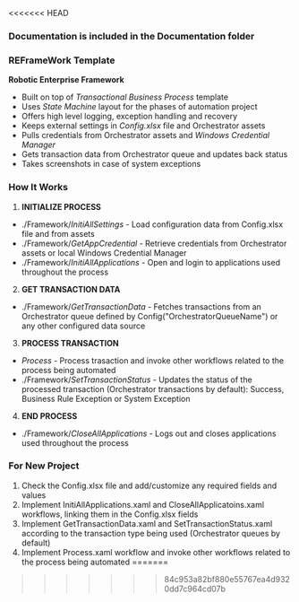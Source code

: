 <<<<<<< HEAD
### Documentation is included in the Documentation folder ###


### REFrameWork Template ###
**Robotic Enterprise Framework**

* Built on top of *Transactional Business Process* template
* Uses *State Machine* layout for the phases of automation project
* Offers high level logging, exception handling and recovery
* Keeps external settings in *Config.xlsx* file and Orchestrator assets
* Pulls credentials from Orchestrator assets and *Windows Credential Manager*
* Gets transaction data from Orchestrator queue and updates back status
* Takes screenshots in case of system exceptions


### How It Works ###

1. **INITIALIZE PROCESS**
 + ./Framework/*InitiAllSettings* - Load configuration data from Config.xlsx file and from assets
 + ./Framework/*GetAppCredential* - Retrieve credentials from Orchestrator assets or local Windows Credential Manager
 + ./Framework/*InitiAllApplications* - Open and login to applications used throughout the process

2. **GET TRANSACTION DATA**
 + ./Framework/*GetTransactionData* - Fetches transactions from an Orchestrator queue defined by Config("OrchestratorQueueName") or any other configured data source

3. **PROCESS TRANSACTION**
 + *Process* - Process trasaction and invoke other workflows related to the process being automated 
 + ./Framework/*SetTransactionStatus* - Updates the status of the processed transaction (Orchestrator transactions by default): Success, Business Rule Exception or System Exception

4. **END PROCESS**
 + ./Framework/*CloseAllApplications* - Logs out and closes applications used throughout the process


### For New Project ###

1. Check the Config.xlsx file and add/customize any required fields and values
2. Implement InitiAllApplications.xaml and CloseAllApplicatoins.xaml workflows, linking them in the Config.xlsx fields
3. Implement GetTransactionData.xaml and SetTransactionStatus.xaml according to the transaction type being used (Orchestrator queues by default)
4. Implement Process.xaml workflow and invoke other workflows related to the process being automated
======= 
>>>>>>> 84c953a82bf880e55767ea4d9320dd7c964cd07b
